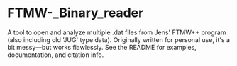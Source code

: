 # FTMW-_Binary_reader
A tool to open and analyze multiple .dat files from Jens' FTMW++ program (also including old 'JUG' type data). Originally written for personal use, it's a bit messy—but works flawlessly. See the README for examples, documentation, and citation info.
